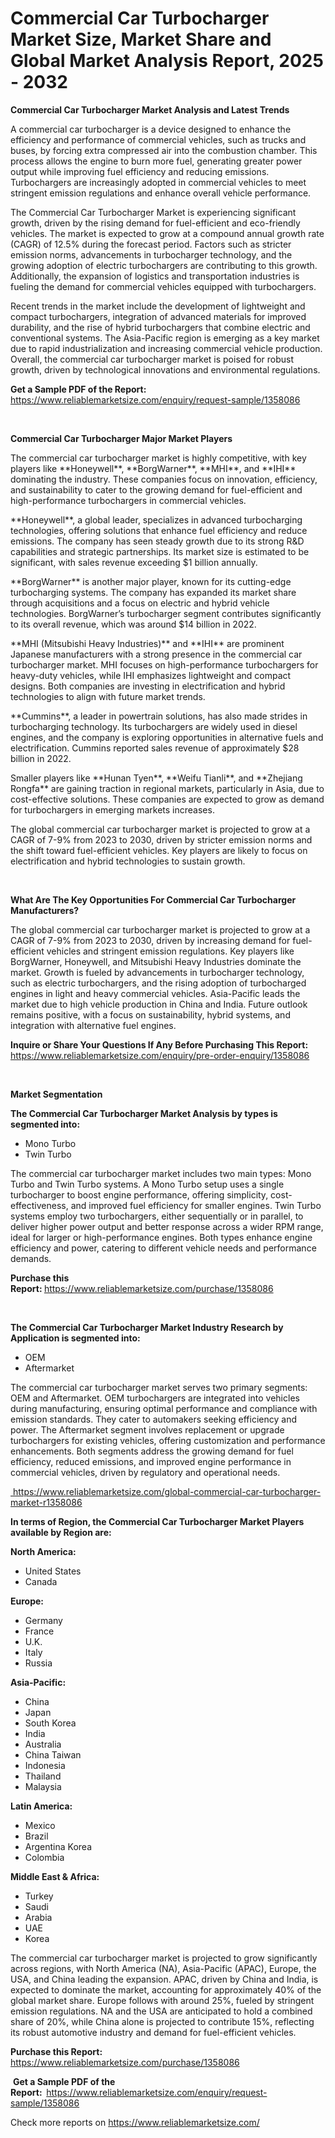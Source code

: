 <p><h1>Commercial Car Turbocharger Market Size, Market Share and Global Market Analysis Report, 2025 - 2032</h1></p><p><strong>Commercial Car Turbocharger Market Analysis and Latest Trends</strong></p>
<p><p>A commercial car turbocharger is a device designed to enhance the efficiency and performance of commercial vehicles, such as trucks and buses, by forcing extra compressed air into the combustion chamber. This process allows the engine to burn more fuel, generating greater power output while improving fuel efficiency and reducing emissions. Turbochargers are increasingly adopted in commercial vehicles to meet stringent emission regulations and enhance overall vehicle performance.</p><p>The Commercial Car Turbocharger Market is experiencing significant growth, driven by the rising demand for fuel-efficient and eco-friendly vehicles. The market is expected to grow at a compound annual growth rate (CAGR) of 12.5% during the forecast period. Factors such as stricter emission norms, advancements in turbocharger technology, and the growing adoption of electric turbochargers are contributing to this growth. Additionally, the expansion of logistics and transportation industries is fueling the demand for commercial vehicles equipped with turbochargers.</p><p>Recent trends in the market include the development of lightweight and compact turbochargers, integration of advanced materials for improved durability, and the rise of hybrid turbochargers that combine electric and conventional systems. The Asia-Pacific region is emerging as a key market due to rapid industrialization and increasing commercial vehicle production. Overall, the commercial car turbocharger market is poised for robust growth, driven by technological innovations and environmental regulations.</p></p>
<p><strong>Get a Sample PDF of the Report:&nbsp;</strong> <a href="https://www.reliablemarketsize.com/enquiry/request-sample/1358086?utm_campaign=1872&utm_medium=2&utm_source=Github&utm_content=ia&utm_term=23012025&utm_id=commercial-car-turbocharger">https://www.reliablemarketsize.com/enquiry/request-sample/1358086</a></p>
<p>&nbsp;</p>
<p><strong>Commercial Car Turbocharger Major Market Players</strong></p>
<p><p>The commercial car turbocharger market is highly competitive, with key players like **Honeywell**, **BorgWarner**, **MHI**, and **IHI** dominating the industry. These companies focus on innovation, efficiency, and sustainability to cater to the growing demand for fuel-efficient and high-performance turbochargers in commercial vehicles.</p><p>**Honeywell**, a global leader, specializes in advanced turbocharging technologies, offering solutions that enhance fuel efficiency and reduce emissions. The company has seen steady growth due to its strong R&D capabilities and strategic partnerships. Its market size is estimated to be significant, with sales revenue exceeding $1 billion annually.</p><p>**BorgWarner** is another major player, known for its cutting-edge turbocharging systems. The company has expanded its market share through acquisitions and a focus on electric and hybrid vehicle technologies. BorgWarner’s turbocharger segment contributes significantly to its overall revenue, which was around $14 billion in 2022.</p><p>**MHI (Mitsubishi Heavy Industries)** and **IHI** are prominent Japanese manufacturers with a strong presence in the commercial car turbocharger market. MHI focuses on high-performance turbochargers for heavy-duty vehicles, while IHI emphasizes lightweight and compact designs. Both companies are investing in electrification and hybrid technologies to align with future market trends.</p><p>**Cummins**, a leader in powertrain solutions, has also made strides in turbocharging technology. Its turbochargers are widely used in diesel engines, and the company is exploring opportunities in alternative fuels and electrification. Cummins reported sales revenue of approximately $28 billion in 2022.</p><p>Smaller players like **Hunan Tyen**, **Weifu Tianli**, and **Zhejiang Rongfa** are gaining traction in regional markets, particularly in Asia, due to cost-effective solutions. These companies are expected to grow as demand for turbochargers in emerging markets increases.</p><p>The global commercial car turbocharger market is projected to grow at a CAGR of 7-9% from 2023 to 2030, driven by stricter emission norms and the shift toward fuel-efficient vehicles. Key players are likely to focus on electrification and hybrid technologies to sustain growth.</p></p>
<p>&nbsp;</p>
<p><strong>What Are The Key Opportunities For Commercial Car Turbocharger Manufacturers?</strong></p>
<p><p>The global commercial car turbocharger market is projected to grow at a CAGR of 7-9% from 2023 to 2030, driven by increasing demand for fuel-efficient vehicles and stringent emission regulations. Key players like BorgWarner, Honeywell, and Mitsubishi Heavy Industries dominate the market. Growth is fueled by advancements in turbocharger technology, such as electric turbochargers, and the rising adoption of turbocharged engines in light and heavy commercial vehicles. Asia-Pacific leads the market due to high vehicle production in China and India. Future outlook remains positive, with a focus on sustainability, hybrid systems, and integration with alternative fuel engines.</p></p>
<p><strong>Inquire or Share Your Questions If Any Before Purchasing This Report:</strong> <a href="https://www.reliablemarketsize.com/enquiry/pre-order-enquiry/1358086?utm_campaign=1872&utm_medium=2&utm_source=Github&utm_content=ia&utm_term=23012025&utm_id=commercial-car-turbocharger">https://www.reliablemarketsize.com/enquiry/pre-order-enquiry/1358086</a></p>
<p>&nbsp;</p>
<p><strong>Market Segmentation</strong></p>
<p><strong>The Commercial Car Turbocharger Market Analysis by types is segmented into:</strong></p>
<p><ul><li>Mono Turbo</li><li>Twin Turbo</li></ul></p>
<p><p>The commercial car turbocharger market includes two main types: Mono Turbo and Twin Turbo systems. A Mono Turbo setup uses a single turbocharger to boost engine performance, offering simplicity, cost-effectiveness, and improved fuel efficiency for smaller engines. Twin Turbo systems employ two turbochargers, either sequentially or in parallel, to deliver higher power output and better response across a wider RPM range, ideal for larger or high-performance engines. Both types enhance engine efficiency and power, catering to different vehicle needs and performance demands.</p></p>
<p><strong>Purchase this Report:&nbsp;</strong><a href="https://www.reliablemarketsize.com/purchase/1358086?utm_campaign=1872&utm_medium=2&utm_source=Github&utm_content=ia&utm_term=23012025&utm_id=commercial-car-turbocharger">https://www.reliablemarketsize.com/purchase/1358086</a></p>
<p>&nbsp;</p>
<p><strong>The Commercial Car Turbocharger Market Industry Research by Application is segmented into:</strong></p>
<p><ul><li>OEM</li><li>Aftermarket</li></ul></p>
<p><p>The commercial car turbocharger market serves two primary segments: OEM and Aftermarket. OEM turbochargers are integrated into vehicles during manufacturing, ensuring optimal performance and compliance with emission standards. They cater to automakers seeking efficiency and power. The Aftermarket segment involves replacement or upgrade turbochargers for existing vehicles, offering customization and performance enhancements. Both segments address the growing demand for fuel efficiency, reduced emissions, and improved engine performance in commercial vehicles, driven by regulatory and operational needs.</p></p>
<p><a href="https://www.reliablemarketsize.com/global-commercial-car-turbocharger-market-r1358086?utm_campaign=1872&utm_medium=2&utm_source=Github&utm_content=ia&utm_term=23012025&utm_id=commercial-car-turbocharger">&nbsp;https://www.reliablemarketsize.com/global-commercial-car-turbocharger-market-r1358086</a></p>
<p><strong>In terms of Region, the Commercial Car Turbocharger Market Players available by Region are:</strong></p>
<p>
    <p> <strong> North America: </strong>
        <ul>
            <li>United States</li>
            <li>Canada</li>
        </ul>
        </p> 
    <p> <strong> Europe: </strong>
        <ul>
            <li>Germany</li>
            <li>France</li>
            <li>U.K.</li>
            <li>Italy</li>
            <li>Russia</li>
        </ul>
        </p> 
    <p> <strong> Asia-Pacific: </strong>
        <ul>
            <li>China</li>
            <li>Japan</li>
            <li>South Korea</li>
            <li>India</li>
            <li>Australia</li>
            <li>China Taiwan</li>
            <li>Indonesia</li>
            <li>Thailand</li>
            <li>Malaysia</li>
        </ul>
        </p> 
    <p> <strong> Latin America: </strong>
        <ul>
            <li>Mexico</li>
            <li>Brazil</li>
            <li>Argentina Korea</li>
            <li>Colombia</li>
        </ul>
        </p> 
    <p> <strong> Middle East & Africa: </strong>
        <ul>
            <li>Turkey</li>
            <li>Saudi</li>
            <li>Arabia</li>
            <li>UAE</li>
            <li>Korea</li>
        </ul>
    </p>
    </p>
<p><p>The commercial car turbocharger market is projected to grow significantly across regions, with North America (NA), Asia-Pacific (APAC), Europe, the USA, and China leading the expansion. APAC, driven by China and India, is expected to dominate the market, accounting for approximately 40% of the global market share. Europe follows with around 25%, fueled by stringent emission regulations. NA and the USA are anticipated to hold a combined share of 20%, while China alone is projected to contribute 15%, reflecting its robust automotive industry and demand for fuel-efficient vehicles.</p></p>
<p><strong>Purchase this Report: </strong><a href="https://www.reliablemarketsize.com/purchase/1358086?utm_campaign=1872&utm_medium=2&utm_source=Github&utm_content=ia&utm_term=23012025&utm_id=commercial-car-turbocharger">https://www.reliablemarketsize.com/purchase/1358086</a></p>
<p>&nbsp;<strong>Get a Sample PDF of the Report:&nbsp;&nbsp;</strong><a href="https://www.reliablemarketsize.com/enquiry/request-sample/1358086?utm_campaign=1872&utm_medium=2&utm_source=Github&utm_content=ia&utm_term=23012025&utm_id=commercial-car-turbocharger">https://www.reliablemarketsize.com/enquiry/request-sample/1358086</a></p>
<p><strong></strong></p>
<p>Check more reports on <a href="https://www.reliablemarketsize.com/?utm_campaign=1872&utm_medium=2&utm_source=Github&utm_content=ia&utm_term=23012025&utm_id=commercial-car-turbocharger">https://www.reliablemarketsize.com/</a></p>
